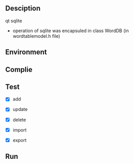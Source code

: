 
## Desciption

qt
sqlite


- operation of sqlite was encapsuled in class WordDB (in wordtablemodel.h file)


## Environment


## Complie

## Test

- [x] add
- [x] update
- [x] delete
- [x] import
- [x] export


## Run




